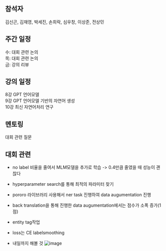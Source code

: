 ## 참석자
김신곤, 김재영, 박세진, 손희락, 심우창, 이상준, 전상민  

## 주간 일정  
수: 대회 관련 논의   
목: 대회 관련 논의  
금: 강의 리뷰  

## 강의 일정
8강 GPT 언어모델  
9강 GPT 언어모델 기반의 자연어 생성  
10강 최신 자연어처리 연구  

## 멘토링
대회 관련 질문  

## 대회 관련
- no label 비율을 줄여서 MLM모델을 추가로 학습 -> 0.4만큼 줄였을 때 성능이 괜찮다
- hyperparameter search를 통해 최적의 파라미터 찾기
- pororo 라이브러리 사용해서 ner task 진행하여 data augumentation 진행
- back translation을 통해 진행한 data augumentation에서는 점수가 소폭 증가(1점)
- entity tag작업
- loss는 CE labelsmoothing

- 내일까지 해볼 것
![image](https://user-images.githubusercontent.com/85214907/136171356-50de4061-dc99-42d1-8b77-1f6ad79e282f.png)
